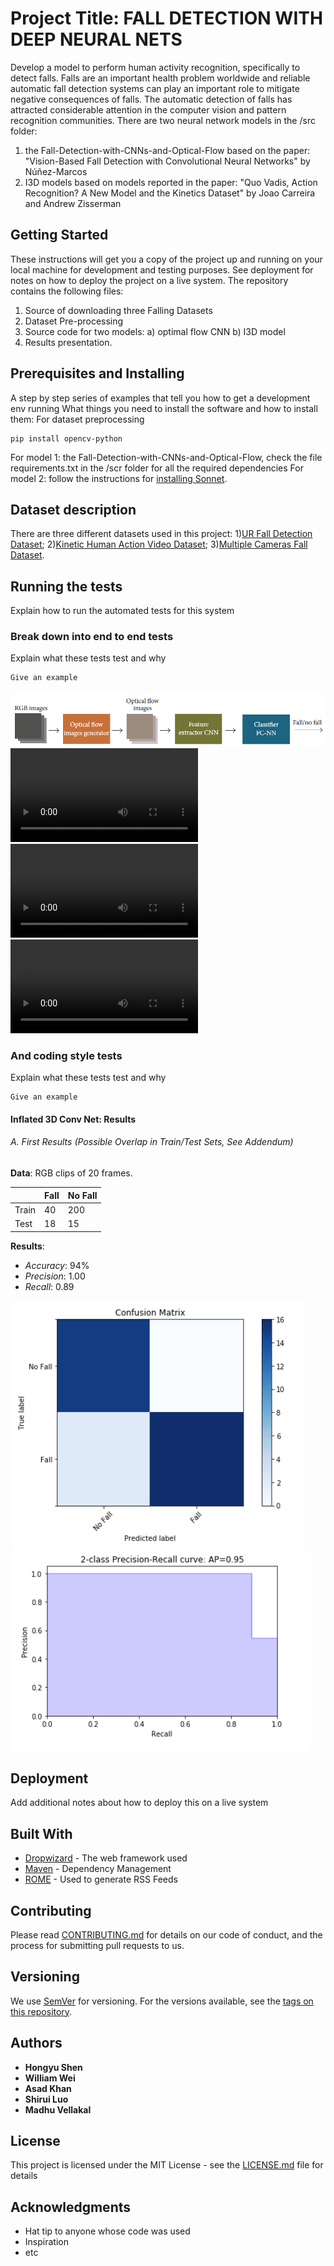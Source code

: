 # Project Title: FALL DETECTION WITH DEEP NEURAL NETS

Develop a model to perform human activity recognition, specifically to detect falls. Falls are an important health problem worldwide 
and reliable automatic fall detection systems can play an important role to mitigate negative consequences of falls.
The automatic detection of falls has attracted considerable attention in the computer vision and pattern recognition communities. There are two neural network models in the /src folder:
1) the Fall-Detection-with-CNNs-and-Optical-Flow based on the paper: "Vision-Based Fall Detection with Convolutional Neural Networks" by Núñez-Marcos
2) I3D models based on models reported in the paper: "Quo Vadis, Action Recognition? A New Model and the Kinetics Dataset" by Joao Carreira and Andrew Zisserman

## Getting Started
These instructions will get you a copy of the project up and running on your local machine for development and testing purposes. 
See deployment for notes on how to deploy the project on a live system.
The repository contains the following files:
1. Source of downloading three Falling Datasets 
2. Dataset Pre-processing 
3. Source code for two models: a) optimal flow CNN b) I3D model
4. Results presentation. 

## Prerequisites and Installing
A step by step series of examples that tell you how to get a development env running
What things you need to install the software and how to install them:
For dataset preprocessing
```
pip install opencv-python
```
For model 1: the Fall-Detection-with-CNNs-and-Optical-Flow, check the file requirements.txt in the /scr folder for all the required dependencies
For model 2: follow the instructions for [installing Sonnet](https://github.com/deepmind/sonnet).
## Dataset description
There are three different datasets used in this project: 1)[UR Fall Detection Dataset](http://fenix.univ.rzeszow.pl/~mkepski/ds/uf.html); 2)[Kinetic Human Action Video Dataset](https://deepmind.com/research/open-source/kinetics); 3)[Multiple Cameras Fall Dataset](http://www.iro.umontreal.ca/~labimage/Dataset/).

## Running the tests

Explain how to run the automated tests for this system

### Break down into end to end tests

Explain what these tests test and why

```
Give an example
```


![alt text](img/optical_flow_CNN.png)
![Sample Video of a person not falling](img/adl-01.mp4) ![Sample Video of a person slowing lying down](img/adl-40.mp4) ![Sample Video of a person falling](img/fall-01.mp4)

### And coding style tests

Explain what these tests test and why

```
Give an example
```

#### Inflated 3D Conv Net: Results

###### A. First Results (Possible Overlap in Train/Test Sets, See Addendum)

__Data__: RGB clips of 20 frames.

|       | Fall  | No Fall |
| :---  | :---  | :---    |
| Train |  40   |  200    |
| Test  |  18   |  15     |

__Results__: 

- *Accuracy*: 94%
- *Precision*: 1.00
- *Recall*: 0.89

![Confusion Matrix](img/cm_1.png)
![Precsion Recall](img/pr_1.png)



## Deployment

Add additional notes about how to deploy this on a live system

## Built With

* [Dropwizard](http://www.dropwizard.io/1.0.2/docs/) - The web framework used
* [Maven](https://maven.apache.org/) - Dependency Management
* [ROME](https://rometools.github.io/rome/) - Used to generate RSS Feeds

## Contributing

Please read [CONTRIBUTING.md](https://gist.github.com/PurpleBooth/b24679402957c63ec426) for details on our code of conduct, and the process for submitting pull requests to us.

## Versioning

We use [SemVer](http://semver.org/) for versioning. For the versions available, see the [tags on this repository](https://github.com/your/project/tags). 

## Authors

* **Hongyu Shen** 
* **William Wei** 
* **Asad Khan** 
* **Shirui Luo** 
* **Madhu Vellakal** 

## License

This project is licensed under the MIT License - see the [LICENSE.md](LICENSE.md) file for details

## Acknowledgments

* Hat tip to anyone whose code was used
* Inspiration
* etc

